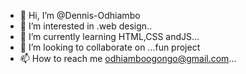 - 👋 Hi, I’m @Dennis-Odhiambo
- 👀 I’m interested in .web design..
- 🌱 I’m currently learning HTML,CSS andJS...
- 💞️ I’m looking to collaborate on ...fun project
- 📫 How to reach me odhiamboogongo@gmail.com...

<!---
Dennis-Odhiambo/Dennis-Odhiambo is a ✨ special ✨ repository because its `README.md` (this file) appears on your GitHub profile.
You can click the Preview link to take a look at your changes.
--->
